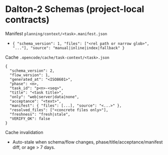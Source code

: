 # Dalton-2 Schemas (project-local contracts)

Manifest `planning/context/<task>.manifest.json`

- `{ "schema_version": 1, "files": ["<rel path or narrow glob>", "..."], "source": "manual|inline|index|fallback" }`

Cache `.opencode/cache/task-context/<task>.json`

```
{
  "schema_version": 2,
  "flow_version": 1,
  "generated_at": "<ISO8601>",
  "phase": <n>,
  "task_id": "p<n>-<seq>",
  "title": "<task title>",
  "only": "web|server|data|none",
  "acceptance": "<text>",
  "manifest": { "files": [...], "source": "<...>" },
  "resolved_files": ["<concrete files only>"],
  "freshness": "fresh|stale",
  "VERIFY_OK": false
}
```

Cache invalidation

- Auto-stale when schema/flow changes, phase/title/acceptance/manifest diff, or age > 7 days.
